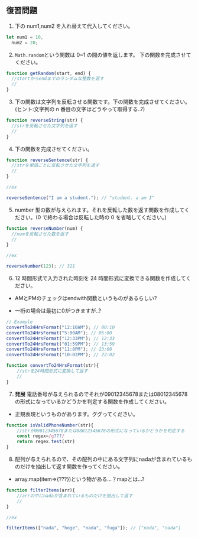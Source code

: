 ## 復習問題

1. 下の num1,num2 を入れ替えて代入してください。

```js
let num1 = 10,
  num2 = 20;
```

2. `Math.random`という関数は 0~1 の間の値を返します。
   下の関数を完成させてください。

```js
function getRandom(start, end) {
  //startからendまでのランダムな整数を返す
  //
}
```

3. 下の関数は文字列を反転させる関数です。下の関数を完成させてください。(ヒント:文字列の n 番目の文字はどうやって取得する..?)

```js
function reverseString(str) {
  //strを反転させた文字列を返す
  //
}
```

4. 下の関数を完成させてください。

```js
function reverseSentence(str) {
  //strを単語ごとに反転させた文字列を返す
  //
}

//ex

reverseSentence("I am a student."); // "student. a am I"
```

5. number 型の数が与えられます。それを反転した数を返す関数を作成してください。(0 で終わる場合は反転した時の 0 を省略してください。)

```js
function reverseNumber(num) {
  //numを反転させた数を返す
  //
}

//ex

reverseNumber(123); // 321
```

6. 12 時間形式で入力された時刻を 24 時間形式に変換できる関数を作成してください。

- AMとPMのチェックはendwith関数というものがあるらしい?

- 一桁の場合は最初に0がつきますが..?

```js
// Example
convertTo24HrsFormat("12:10AM"); // 00:10
convertTo24HrsFormat("5:00AM"); // 05:00
convertTo24HrsFormat("12:33PM"); // 12:33
convertTo24HrsFormat("01:59PM"); // 13:59
convertTo24HrsFormat("11:8PM"); // 23:08
convertTo24HrsFormat("10:02PM"); // 22:02
```

```js
function convertTo24HrsFormat(str){
    //strを24時間形式に変換して返す
    //
}
```

7. __発展__ 電話番号が与えられるのでそれが09012345678または08012345678の形式になっているかどうかを判定する関数を作成してください。

- 正規表現というものがあります。ググってください。

```js
function isValidPhoneNumber(str){
    //strが09012345678または08012345678の形式になっているかどうかを判定する
    const regex=/g???/
    return regex.test(str)
}
```

8. 配列が与えられるので、その配列の中にある文字列にnadaが含まれているものだけを抽出して返す関数を作ってください。

- array.map(item=>{???})という物がある...？mapとは...?

```js
function filterItems(arr){
    //arrの中にnadaが含まれているものだけを抽出して返す
    //
}

//ex

filterItems(["nada", "hoge", "nada", "fuga"]); // ["nada", "nada"]
```

